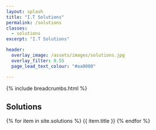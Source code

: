 ```yaml
---
layout: splash
title: "I.T Solutions"
permalink: /solutions
classes:
  - solutions
excerpt: "I.T Solutions"

header:
  overlay_image: /assets/images/solutions.jpg
  overlay_filter: 0.55
  page_lead_text_colour: "#aa0000"

---
```



{% include breadcrumbs.html %}

## Solutions

{% for item in site.solutions %}
  {{ item.title }}
{% endfor %}